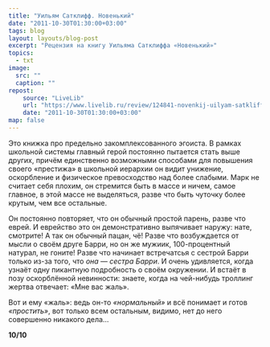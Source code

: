 ```yaml
---
title: "Уильям Сатклифф. Новенький"
date: "2011-10-30T01:30:00+03:00"
tags: blog
layout: layouts/blog-post
excerpt: "Рецензия на книгу Уильяма Сатклиффа «Новенький»"
topics:
  - txt
image:
  src: ""
  caption: ""
repost:
    source: "LiveLib"
    url: "https://www.livelib.ru/review/124841-novenkij-uilyam-satkliff"
    date: "2011-10-30T01:30:00+03:00"
map: false
---
```


<p class="drop-cap">
Это книжка про предельно закомплексованного эгоиста. В рамках школьной системы главный герой постоянно пытается стать выше других, причём единственно возможными способами для повышения своего «престижа» в школьной иерархии он видит унижение, оскорбление и физическое превосходство над более слабыми. Марк не считает себя плохим, он стремится быть в массе и ничем, самое главное, в этой массе не выделяться, разве что быть чуточку более крутым, чем все остальные.
</p>

Он постоянно повторяет, что он обычный простой парень, разве что еврей. И еврейство это он демонстративно выпячивает наружу: нате, смотрите! А так он обычный пацан, чё! Разве что возбуждается от мысли о своём друге Барри, но он же мужиик, 100-процентный натурал, не гоните! Разве что начинает встречатсья с сестрой Барри только из-за того, что *она — сестра Барри*. И очень удивляется, когда узнаёт одну пикантную подробность о своём окружении. И встаёт в позу оскорблённой невинности: знаете, когда на чей-нибудь троллинг жертва отвечает: «Мне вас жаль».

Вот и ему «жаль»: ведь он-то *«нормальный»* и всё понимает и готов *«простить»*, вот только всем остальным, видимо, нет до него совершенно никакого дела…

**10/10**
